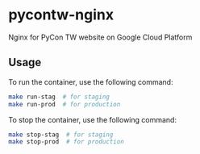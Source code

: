 # pycontw-nginx

Nginx for PyCon TW website on Google Cloud Platform

## Usage

To run the container, use the following command:

```bash
make run-stag  # for staging
make run-prod  # for production
```

To stop the container, use the following command:

```bash
make stop-stag  # for staging
make stop-prod  # for production
```
